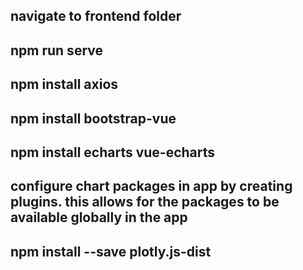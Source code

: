 ## navigate to frontend folder 
## npm run serve
## npm install axios
## npm install bootstrap-vue 
## npm install echarts vue-echarts
## configure chart packages in app by creating plugins. this allows for the packages to be available globally in the app
## npm install --save plotly.js-dist
